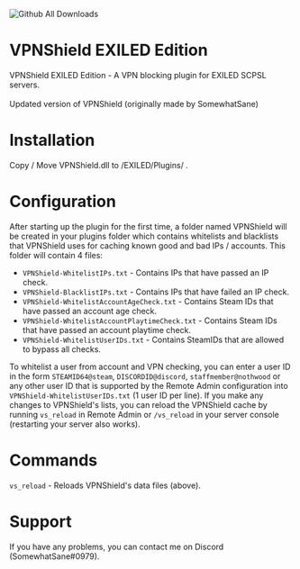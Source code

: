 ![Github All Downloads](https://img.shields.io/github/downloads/VALERA771/VPNShield/total.svg?style=flat)

# VPNShield EXILED Edition
VPNShield EXILED Edition - A VPN blocking plugin for EXILED SCPSL servers.<br><br>
Updated version of VPNShield (originally made by SomewhatSane)

<h1>Installation</h1>

<p>Copy / Move VPNShield.dll to /EXILED/Plugins/ .

<h1>Configuration</h1>

<p>After starting up the plugin for the first time, a folder named VPNShield will be created in your plugins folder which contains whitelists and blacklists that VPNShield uses for caching known good and bad IPs / accounts. This folder will contain 4 files:

- `VPNShield-WhitelistIPs.txt` - Contains IPs that have passed an IP check.
- `VPNShield-BlacklistIPs.txt` - Contains IPs that have failed an IP check.
- `VPNShield-WhitelistAccountAgeCheck.txt` - Contains Steam IDs that have passed an account age check.
- `VPNShield-WhitelistAccountPlaytimeCheck.txt` - Contains Steam IDs that have passed an account playtime check.
- `VPNShield-WhitelistUserIDs.txt` - Contains SteamIDs that are allowed to bypass all checks.

To whitelist a user from account and VPN checking, you can enter a user ID in the form `STEAMID64@steam`, `DISCORDID@discord`, `staffmember@nothwood` or any other user ID that is supported by the Remote Admin configuration into `VPNShield-WhitelistUserIDs.txt` (1 user ID per line). If you make any changes to VPNShield's lists, you can reload the VPNShield cache by running `vs_reload` in Remote Admin or `/vs_reload` in your server console (restarting your server also works).

<h1>Commands</h1>

`vs_reload` - Reloads VPNShield's data files (above).

<h1>Support</h1>

If you have any problems, you can contact me on Discord (SomewhatSane#0979).
